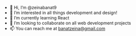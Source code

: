 - 👋 Hi, I’m @zeinabanat9
- 👀 I’m interested in all things development and design!
- 🌱 I’m currently learning React
- 💞️ I’m looking to collaborate on all web development projects
- 📫 You can reach me at banatzeina@gmail.com
